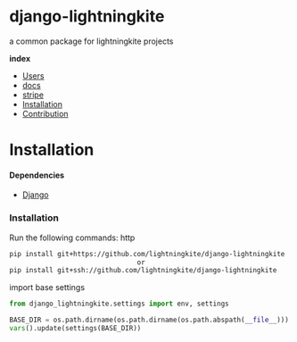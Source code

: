 django-lightningkite
==============
a common package for lightningkite projects

**index**
- [Users](docs/users.md)
- [docs](docs/docs.md)
- [stripe](docs/stripe.md)
- [Installation](#installation)
- [Contribution](CONTRIBUTING.md)

# Installation

#### Dependencies
* [Django](https://www.djangoproject.com/)

### Installation
Run the following commands:
http
```bash
pip install git+https://github.com/lightningkite/django-lightningkite
                                or
pip install git+ssh://github.com/lightningkite/django-lightningkite
```

import base settings
```python
from django_lightningkite.settings import env, settings

BASE_DIR = os.path.dirname(os.path.dirname(os.path.abspath(__file__)))
vars().update(settings(BASE_DIR))
```

